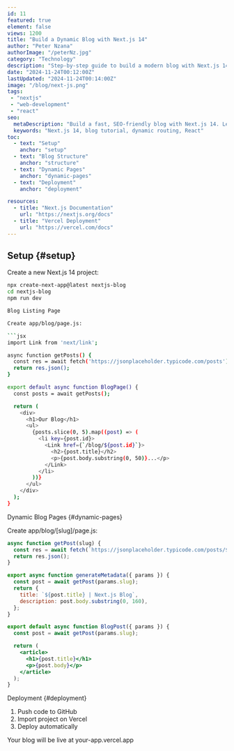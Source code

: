 ```yaml
---
id: 11
featured: true
element: false
views: 1200
title: "Build a Dynamic Blog with Next.js 14"
author: "Peter Nzana"
authorImage: "/peterNz.jpg"
category: "Technology"
description: "Step-by-step guide to build a modern blog with Next.js 14 App Router, dynamic routing and SEO optimization."
date: "2024-11-24T00:12:00Z"
lastUpdated: "2024-11-24T00:14:00Z"
image: "/blog/next-js.png"
tags:
 - "nextjs"
 - "web-development"
 - "react"
seo:
  metaDescription: "Build a fast, SEO-friendly blog with Next.js 14. Learn dynamic routing, data fetching and deployment."
  keywords: "Next.js 14, blog tutorial, dynamic routing, React"
toc:
  - text: "Setup"
    anchor: "setup"
  - text: "Blog Structure"
    anchor: "structure"
  - text: "Dynamic Pages"
    anchor: "dynamic-pages"
  - text: "Deployment"
    anchor: "deployment"

resources:
  - title: "Next.js Documentation"
    url: "https://nextjs.org/docs"
  - title: "Vercel Deployment"
    url: "https://vercel.com/docs"
---
```


## Setup {#setup}

Create a new Next.js 14 project:

```bash
npx create-next-app@latest nextjs-blog
cd nextjs-blog
npm run dev

Blog Listing Page

Create app/blog/page.js:

```jsx
import Link from 'next/link';

async function getPosts() {
  const res = await fetch('https://jsonplaceholder.typicode.com/posts');
  return res.json();
}

export default async function BlogPage() {
  const posts = await getPosts();

  return (
    <div>
      <h1>Our Blog</h1>
      <ul>
        {posts.slice(0, 5).map((post) => (
          <li key={post.id}>
            <Link href={`/blog/${post.id}`}>
              <h2>{post.title}</h2>
              <p>{post.body.substring(0, 50)}...</p>
            </Link>
          </li>
        ))}
      </ul>
    </div>
  );
}
```

Dynamic Blog Pages {#dynamic-pages}

Create app/blog/[slug]/page.js:

```jsx
async function getPost(slug) {
  const res = await fetch(`https://jsonplaceholder.typicode.com/posts/${slug}`);
  return res.json();
}

export async function generateMetadata({ params }) {
  const post = await getPost(params.slug);
  return {
    title: `${post.title} | Next.js Blog`,
    description: post.body.substring(0, 160),
  };
}

export default async function BlogPost({ params }) {
  const post = await getPost(params.slug);

  return (
    <article>
      <h1>{post.title}</h1>
      <p>{post.body}</p>
    </article>
  );
}
```

Deployment {#deployment}

1. Push code to GitHub
2. Import project on Vercel
3. Deploy automatically

Your blog will be live at your-app.vercel.app

```